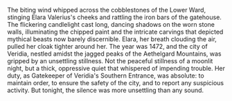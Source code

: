 The biting wind whipped across the cobblestones of the Lower Ward, stinging Elara Valerius's cheeks and rattling the iron bars of the gatehouse.  The flickering candlelight cast long, dancing shadows on the worn stone walls, illuminating the chipped paint and the intricate carvings that depicted mythical beasts now barely discernible.  Elara, her breath clouding the air, pulled her cloak tighter around her.  The year was 1472, and the city of Veridia, nestled amidst the jagged peaks of the Aethelgard Mountains, was gripped by an unsettling stillness.  Not the peaceful stillness of a moonlit night, but a thick, oppressive quiet that whispered of impending trouble.  Her duty, as Gatekeeper of Veridia's Southern Entrance, was absolute: to maintain order, to ensure the safety of the city, and to report any suspicious activity.  But tonight, the silence was more unsettling than any sound.
